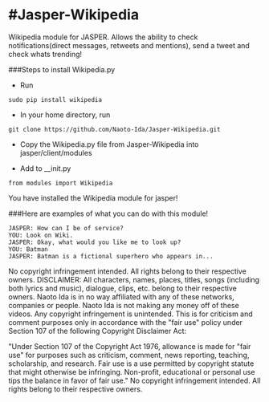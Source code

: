 #Jasper-Wikipedia
==============

Wikipedia module for JASPER.
Allows the ability to check notifications(direct messages, retweets and mentions), send a tweet and check whats trending!

###Steps to install Wikipedia.py
* Run
```
sudo pip install wikipedia
```
* In your home directory, run
```
git clone https://github.com/Naoto-Ida/Jasper-Wikipedia.git
```
* Copy the Wikipedia.py file from Jasper-Wikipedia into jasper/client/modules

* Add to __init.py
```
from modules import Wikipedia
```
You have installed the Wikipedia module for jasper!

###Here are examples of what you can do with this module!
```
JASPER: How can I be of service?
YOU: Look on Wiki.
JASPER: Okay, what would you like me to look up?
YOU: Batman
JASPER: Batman is a fictional superhero who appears in...
```

No copyright infringement intended. All rights belong to their respective owners.
DISCLAIMER: All characters, names, places, titles, songs (including both lyrics and music), dialogue, clips, etc. belong to their respective owners. Naoto Ida is in no way affiliated with any of these networks, companies or people. Naoto Ida is not making any money off of these videos. Any copyright infringement is unintended. This is for criticism and comment purposes only in accordance with the "fair use" policy under Section 107 of the following Copyright Disclaimer Act:

"Under Section 107 of the Copyright Act 1976, allowance is made for "fair use" for purposes such as criticism, comment, news reporting, teaching, scholarship, and research. Fair use is a use permitted by copyright statute that might otherwise be infringing. Non-profit, educational or personal use tips the balance in favor of fair use."
No copyright infringement intended. All rights belong to their respective owners.
